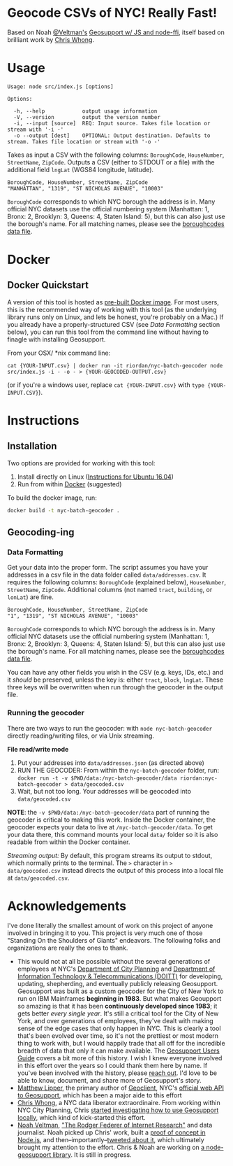 Geocode CSVs of NYC! Really Fast!
======================

Based on Noah [@Veltman's](https://github.com/veltman) [Geosupport w/ JS and node-ffi](https://gist.github.com/veltman/2c79458b2226466920dbd601bf94551f), itself based on brilliant work by [Chris Whong](https://gist.github.com/chriswhong/2e5f0f41fc5d366ec902613251445b30).

# Usage
```
Usage: node src/index.js [options]

Options:

  -h, --help            output usage information
  -V, --version         output the version number
  -i, --input [source]  REQ: Input source. Takes file location or stream with '-i -'
  -o --output [dest]    OPTIONAL: Output destination. Defaults to stream. Takes file location or stream with '-o -'
```
Takes as input a CSV with the following columns: `BoroughCode`, `HouseNumber`, `StreetName`, `ZipCode`.
Outputs a CSV (either to STDOUT or a file) with the additional field `lngLat` (WGS84 longitude, latitude).

```
BoroughCode, HouseNumber, StreetName, ZipCode
"MANHATTAN", "1319", "ST NICHOLAS AVENUE", "10003"
```

`BoroughCode` corresponds to which NYC borough the address is in. Many official NYC datasets use the official numbering system (Manhattan: 1, Bronx: 2, Brooklyn: 3, Queens: 4, Staten Island: 5), but this can also just use the borough's name. For all matching names, please see the [boroughcodes data file](src/data/boroughcodes.js).

# Docker
## Docker Quickstart
A version of this tool is hosted as [pre-built Docker image](https://hub.docker.com/r/riordan/nyc-batch-geocoder/). For most users, this is the recommended way of working with this tool (as the underlying library runs only on Linux, and lets be honest, you're probably on a Mac.) If you already have a properly-structured CSV (see _Data Formatting_ section below), you can run this tool from the command line without having to finagle with installing Geosupport.

From your OSX/ \*nix command line:

```
cat {YOUR-INPUT.csv} | docker run -it riordan/nyc-batch-geocoder node src/index.js -i - -o - > {YOUR-GEOCODED-OUTPUT.csv}
```

(or if you're a windows user, replace `cat {YOUR-INPUT.csv}` with `type {YOUR-INPUT.CSV}`).


# Instructions
## Installation
Two options are provided for working with this tool:

1. Install directly on Linux ([Instructions for Ubuntu 16.04](INSTALL.md))
2. Run from within [Docker](https://www.docker.com/products/overview#/install_the_platform) (suggested)

To build the docker image, run:
```bash
docker build -t nyc-batch-geocoder .
```

##  Geocoding-ing
### Data Formatting
Get your data into the proper form. The script assumes you have your addresses in a csv file in the data folder called  `data/addresses.csv`. It requires the following columns: `BoroughCode` (explained below), `HouseNumber`, `StreetName`, `ZipCode`. Additional columns (not named `tract`, `building`, or `lonLat`) are fine.
```
BoroughCode, HouseNumber, StreetName, ZipCode
"1", "1319", "ST NICHOLAS AVENUE", "10003"
```
`BoroughCode` corresponds to which NYC borough the address is in. Many official NYC datasets use the official numbering system (Manhattan: 1, Bronx: 2, Brooklyn: 3, Queens: 4, Staten Island: 5), but this can also just use the borough's name. For all matching names, please see the [boroughcodes data file](src/data/boroughcodes.js).

You can have any other fields you wish in the CSV (e.g. keys, IDs, etc.) and it _should_ be preserved, unless the key is: either  `tract`, `block`, `lngLat`. These three keys will be overwritten when run through the geocoder in the output file.

### Running the geocoder
There are two ways to run the geocoder: with `node nyc-batch-geocoder` directly reading/writing files, or via Unix streaming.

**File read/write mode**
1. Put your addresses into `data/addresses.json` (as directed above)
2. RUN THE GEOCODER: From within the `nyc-batch-geocoder` folder, run: `docker run -t -v $PWD/data:/nyc-batch-geocoder/data riordan:nyc-batch-geocoder > data/geocoded.csv`
3. Wait, but not too long. Your addresses will be geocoded into `data/geocoded.csv`

**NOTE**: the `-v $PWD/data:/nyc-batch-geocoder/data` part of running the geocoder is critical to making this work. Inside the Docker container, the geocoder expects your data to live at `/nyc-batch-geocoder/data`. To get your data there, this command mounts your local `data/` folder so it is also readable from within the Docker container.

_Streaming output:_ By default, this program streams its output to stdout, which normally prints to the terminal. The `>` character in `> data/geocoded.csv` instead directs the output of this process into a local file at `data/geocoded.csv`.

# Acknowledgements
I've done literally the smallest amount of work on this project of anyone involved in bringing it to you. This project is very much one of those "Standing On the Shoulders of Giants" endeavors. The following folks and organizations are really the ones to thank.

* This would not at all be possible without the several generations of employees at NYC's [Department of City Planning](http://www1.nyc.gov/site/planning/index.page) and [Department of Information Technology & Telecommunications (DOITT)](http://www1.nyc.gov/site/planning/index.page) for developing, updating, shepherding, and eventually publicly releasing Geosupport. Geosupport was built as a custom geocoder for the City of New York to run on IBM Mainframes **beginning in 1983**. But what makes Geoupport so amazing is that it has been **continuously developed since 1983**; it gets better _every single year_. It's still a critical tool for the City of New York, and over generations of employees, they've dealt with making sense of the edge cases that only happen in NYC. This is clearly a tool that's been evolved over time, so it's not the prettiest or most modern thing to work with, but I would happily trade that all off for the incredible breadth of data that only it can make available. The [Geosupport Users Guide](https://www1.nyc.gov/assets/planning/download/pdf/data-maps/open-data/upg.pdf?r=16c) covers a bit more of this history. I wish I knew everyone involved in this effort over the years so I could thank them here by name. If you've been involved with the history, please [reach out](mailto:dr@daveriordan.com). I'd love to be able to know, document, and share more of Geosupport's story.
* [Matthew Lipper](https://github.com/mlipper), the primary author of [Geoclient](https://github.com/CityOfNewYork/geoclient), NYC's [official web API to Geosupport](https://api.cityofnewyork.us/geoclient/v1/doc), which has been a major aide to this effort
* [Chris Whong](https://github.com/chriswhong), a NYC data liberator extraordinaire. From working within NYC City Planning, Chris [started investigating how to use Geosupport locally](https://gist.github.com/chriswhong/2e5f0f41fc5d366ec902613251445b30), which kind of kick-started this effort.
* [Noah Veltman](http://noahveltman.com), ["The Rodger Federer of Internet Research"](http://noahveltman.com/about/) and data journalist. Noah picked up Chris' work, built a [proof of concept in Node.js](https://gist.github.com/veltman/2c79458b2226466920dbd601bf94551f), and then–importantly–[tweeted about it](https://twitter.com/veltman/status/785611039832322048), which ultimately brought my attention to the effort. Chris & Noah are working on [a node-geosupport library](https://github.com/veltman/node-geosupport). It is still in progress.
